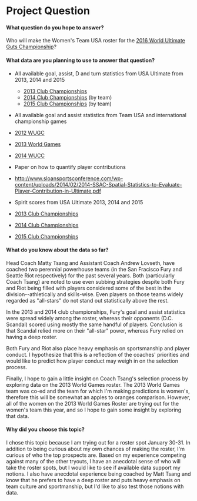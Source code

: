 # Project Question

#### What question do you hope to answer?
Who will make the Women's Team USA roster for the <a href="http://www.usaultimate.org/about/usaultimate/international/wugc_2016.aspx" target="_blank">2016 World Ultimate Guts Championship</a>?

#### What data are you planning to use to answer that question?
* All available goal, assist, D and turn statistics from USA Ultimate from 2013, 2014 and 2015
  * <a href="http://www.usaultimate.org/news/2013-national-championships-statistics/" target="_blank">2013 Club Championships</a>
  * <a href="http://play.usaultimate.org/events/USA-Ultimate-National-Championships/schedule/Women/Club-Women/" target="_blank">2014 Club Championships</a> (by team)
  * <a href="http://play.usaultimate.org/events/USA-Ultimate-National-Championships-2015/schedule/Women/Club-Women/" target="_blank">2015 Club Championships</a> (by team)
  
* All available goal and assist statistics from Team USA and international championship games
 * <a href="http://wugc2012.japanultimate.jp/english/index.php/competition/schedule?lang=en&orurl=/pscore/scv_search_div/open/8" target="_blank">2012 WUGC</a>
 * <a href="http://www.wfdf.org/events/twg2013" target="_blank">2013 World Games</a>
 * <a href="http://www.wfdf.org/events/featured/wucc-2014" target="_blank">2014 WUCC</a>

* Paper on how to quantify player contributions
 * http://www.sloansportsconference.com/wp-content/uploads/2014/02/2014-SSAC-Spatial-Statistics-to-Evaluate-Player-Contribution-in-Ultimate.pdf
 
* Spirit scores from USA Ultimate 2013, 2014 and 2015
 * <a href="http://www.usaultimate.org/news/2013-national-championships--spirit-of-the-game/" target="_blank">2013 Club Championships</a>
 * <a href="https://docs.google.com/spreadsheets/d/1rNFe0LByutCPMa1piiy6kvs9XfSIo84mFEtQWTweTj8/edit#gid=1573797822" target="_blank">2014 Club Championships</a>
 * <a href="https://docs.google.com/spreadsheets/d/1QeZaZNdNKHjeg2w0cVdaGJvqmQOfNMl9UEfgFad47F0/edit#gid=1731770358" target="_blank">2015 Club Championships</a>

#### What do you know about the data so far?
Head Coach Matty Tsang and Assistant Coach Andrew Lovseth, have coached two perennial powerhouse teams (in the San Fracisco Fury and Seattle Riot respectively) for the past several years. Both (particularly Coach Tsang) are noted to use even subbing strategies despite both Fury and Riot being filled with players considered some of the best in the division--athletically and skills-wise. Even players on those teams widely regarded as "all-stars" do not stand out statistically above the rest.

In the 2013 and 2014 club championships, Fury's goal and assist statistics were spread widely among the roster, whereas their opponents (D.C. Scandal) scored using mostly the same handful of players. Conclusion is that Scandal relied more on their "all-star" power, whereas Fury relied on having a deep roster.

Both Fury and Riot also place heavy emphasis on sportsmanship and player conduct. I hypothesize that this is a reflection of the coaches' priorities and would like to predict how player conduct may weigh in on the selection process.

Finally, I hope to gain a little insight on Coach Tsang's selection process by exploring data on the 2013 World Games roster. The 2013 World Games team was co-ed and the team for which I'm making predictions is women's, therefore this will be somewhat an apples to oranges comparison. However, all of the women on the 2013 World Games Roster are trying out for the women's team this year, and so I hope to gain some insight by exploring that data.

#### Why did you choose this topic?
I chose this topic because I am trying out for a roster spot January 30-31. In addition to being curious about my own chances of making the roster, I'm curious of who the top prospects are. Based on my experience competing against many of the other tryouts, I have an anecdotal sense of who will take the roster spots, but I would like to see if available data support my notions. I also have anecdotal experience being coached by Matt Tsang and know that he prefers to have a deep roster and puts heavy emphasis on team culture and sportmanship, but I'd like to also test those notions with data.
